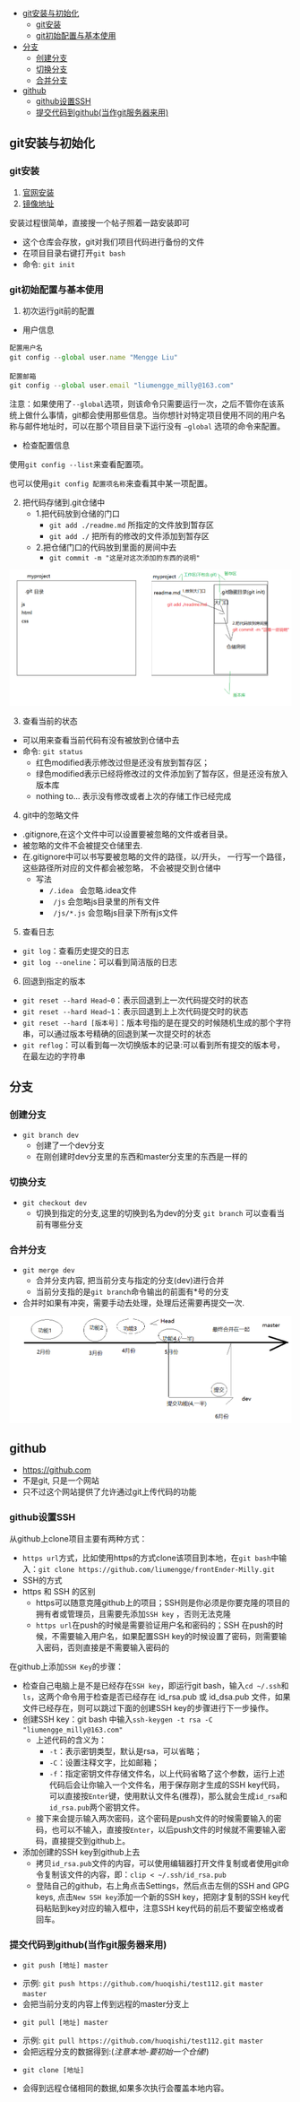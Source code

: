 - [git安装与初始化](#git安装与初始化)
  - [git安装](#git安装)
  - [git初始配置与基本使用](#git初始配置与基本使用)
- [分支](#分支)
  - [创建分支](#创建分支)
  - [切换分支](#切换分支)
  - [合并分支](#合并分支)
- [github](#github)
  - [github设置SSH](#github设置ssh)
  - [提交代码到github(当作git服务器来用)](#提交代码到github当作git服务器来用)

## git安装与初始化

### git安装

1. [官网安装](https://git-scm.com/)
2. [镜像地址](https://npm.taobao.org/mirrors/git-for-windows/)

安装过程很简单，直接搜一个帖子照着一路安装即可

- 这个仓库会存放，git对我们项目代码进行备份的文件
- 在项目目录右键打开`git bash`
- 命令: `git init`

### git初始配置与基本使用

1. 初次运行git前的配置

- 用户信息

```javascript
配置用户名
git config --global user.name "Mengge Liu"

配置邮箱
git config --global user.email "liumengge_milly@163.com"
```
注意：如果使用了`--global`选项，则该命令只需要运行一次，之后不管你在该系统上做什么事情，git都会使用那些信息。当你想针对特定项目使用不同的用户名称与邮件地址时，可以在那个项目目录下运行没有 `–global` 选项的命令来配置。

- 检查配置信息

使用`git config --list`来查看配置项。

也可以使用`git config 配置项名称`来查看其中某一项配置。

2. 把代码存储到.git仓储中
   - 1.把代码放到仓储的门口
       + `git add ./readme.md` 所指定的文件放到暂存区
       + `git add ./` 把所有的修改的文件添加到暂存区
   - 2.把仓储门口的代码放到里面的房间中去
       + `git commit -m "这是对这次添加的东西的说明" `

![](../images/git/git存储.png)


3. 查看当前的状态

- 可以用来查看当前代码有没有被放到仓储中去
- 命令: `git status`  
  - 红色modified表示修改过但是还没有放到暂存区；  
  - 绿色modified表示已经将修改过的文件添加到了暂存区，但是还没有放入版本库
  - nothing to... 表示没有修改或者上次的存储工作已经完成

4. git中的忽略文件

- .gitignore,在这个文件中可以设置要被忽略的文件或者目录。
- 被忽略的文件不会被提交仓储里去.
- 在.gitignore中可以书写要被忽略的文件的路径，以/开头，
    一行写一个路径，这些路径所对应的文件都会被忽略，
    不会被提交到仓储中
    + 写法
        * ` /.idea  ` 会忽略.idea文件
        * ` /js`      会忽略js目录里的所有文件
        * ` /js/*.js` 会忽略js目录下所有js文件

5. 查看日志

- `git log`：查看历史提交的日志
- `git log --oneline`：可以看到简洁版的日志

6. 回退到指定的版本

- `git reset --hard Head~0`：表示回退到上一次代码提交时的状态
- `git reset --hard Head~1`：表示回退到上上次代码提交时的状态
- `git reset --hard [版本号]`：版本号指的是在提交的时候随机生成的那个字符串，可以通过版本号精确的回退到某一次提交时的状态
- `git reflog`：可以看到每一次切换版本的记录:可以看到所有提交的版本号， 在最左边的字符串

## 分支

### 创建分支
- `git branch dev`
    + 创建了一个dev分支
    + 在刚创建时dev分支里的东西和master分支里的东西是一样的

### 切换分支
- `git checkout dev`
    + 切换到指定的分支,这里的切换到名为dev的分支
    `git branch` 可以查看当前有哪些分支

### 合并分支
- `git merge dev`
    + 合并分支内容, 把当前分支与指定的分支(dev)进行合并
    + 当前分支指的是`git branch`命令输出的前面有*号的分支
- 合并时如果有冲突，需要手动去处理，处理后还需要再提交一次.


![](../images/git/git分支.png)

## github

- https://github.com
- 不是git, 只是一个网站
- 只不过这个网站提供了允许通过git上传代码的功能

### github设置SSH

从github上clone项目主要有两种方式：
- `https url`方式，比如使用https的方式clone该项目到本地，在`git bash`中输入：`git clone https://github.com/liumengge/frontEnder-Milly.git`
- SSH的方式
- https 和 SSH 的区别
  - https可以随意克隆github上的项目；SSH则是你必须是你要克隆的项目的拥有者或管理员，且需要先添加`SSH key` ，否则无法克隆
  - `https url`在push的时候是需要验证用户名和密码的；SSH 在push的时候，不需要输入用户名，如果配置SSH key的时候设置了密码，则需要输入密码，否则直接是不需要输入密码的


在github上添加`SSH Key`的步骤：
- 检查自己电脑上是不是已经存在`SSH key`，即运行git bash，输入`cd ~/.ssh`和`ls`，这两个命令用于检查是否已经存在 id_rsa.pub 或 id_dsa.pub 文件，如果文件已经存在，则可以跳过下面的创建SSH key的步骤进行下一步操作。
- 创建SSH key：git bash 中输入`ssh-keygen -t rsa -C "liumengge_milly@163.com"`
  - 上述代码的含义为：
    - `-t`：表示密钥类型，默认是rsa，可以省略； 
    - `-C`：设置注释文字，比如邮箱；
    - `-f`：指定密钥文件存储文件名，以上代码省略了这个参数，运行上述代码后会让你输入一个文件名，用于保存刚才生成的SSH key代码，可以直接按`Enter`键，使用默认文件名(推荐)，那么就会生成`id_rsa`和`id_rsa.pub`两个密钥文件。
  - 接下来会提示输入两次密码，这个密码是push文件的时候需要输入的密码，也可以不输入，直接按`Enter`，以后push文件的时候就不需要输入密码，直接提交到github上。
- 添加创建的SSH key到github上去
  - 拷贝`id_rsa.pub`文件的内容，可以使用编辑器打开文件复制或者使用git命令复制该文件的内容，即：`clip < ~/.ssh/id_rsa.pub`
  - 登陆自己的github，右上角点击Settings，然后点击左侧的SSH and GPG keys, 点击`New SSH key`添加一个新的SSH key，把刚才复制的SSH key代码粘贴到key对应的输入框中，注意SSH key代码的前后不要留空格或者回车。

### 提交代码到github(当作git服务器来用)
- `git push [地址] master`
 + 示例: `git push https://github.com/huoqishi/test112.git master  master`
 + 会把当前分支的内容上传到远程的master分支上

- `git pull [地址] master`
 + 示例: `git pull https://github.com/huoqishi/test112.git master`
 + 会把远程分支的数据得到:(*注意本地-要初始一个仓储!*)

- `git clone [地址]`
 + 会得到远程仓储相同的数据,如果多次执行会覆盖本地内容。

